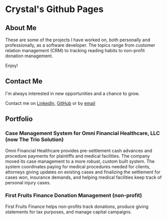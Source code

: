 <link rel="stylesheet" href="/assets/css/main.css">

# Crystal's Github Pages

<div class="group" markdown="1">

## About Me

These are some of the projects I have worked on, both personally and professionally, as a software developer. The topics range from customer relation management (CRM) to tracking reading habits to non-profit donation management.

Enjoy!

</div>

<div class="group" markdown="1">

## Contact Me

I'm always interested in new opportunities and a chance to grow.

Contact me on [LinkedIn](https://www.linkedin.com/in/crystal-turner-115149150/), [GitHub](https://github.com/Nettlette) or by [email](tomail:dances_with_god@yahoo.com)

</div>

<div class="group" markdown="1">

## Portfolio

### Case Management System for Omni Financial Healthcare, LLC (now The Trio Solution)

Omni Financial Healthcare provides pre-settlement cash advances and procedure payments for plaintiffs and medical facilities. The company moved its case management to a more robust, custom built system. The system coordinates paying for medical procedures needed for clients, attorneys giving updates on existing cases and finalizing the settlement for cases won, insurance demands, and helping medical facilities keep track of personal injury cases.

### First Fruits Finance Donation Management (non-profit)

First Fruits Finance helps non-profits track donations, produce giving statements for tax purposes, and manage capital campaigns.

</div>